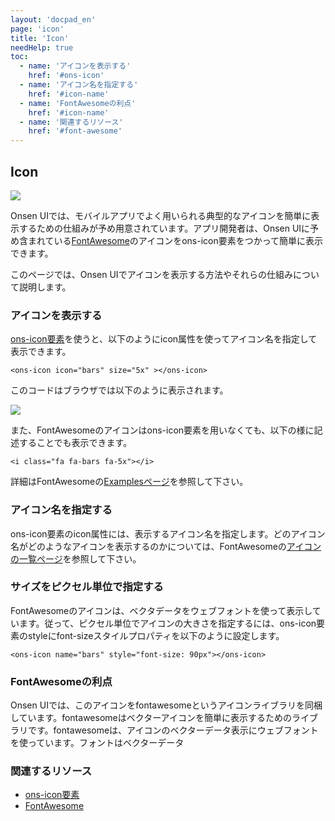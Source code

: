 ```yaml
---
layout: 'docpad_en'
page: 'icon'
title: 'Icon'
needHelp: true
toc:
  - name: 'アイコンを表示する'
    href: '#ons-icon'
  - name: 'アイコン名を指定する'
    href: '#icon-name'
  - name: 'FontAwesomeの利点'
    href: '#icon-name'
  - name: '関連するリソース'
    href: '#font-awesome'
---
```


## Icon

<img src="http://placehold.jp/24/cccccc/ffffff/600x200.png">

Onsen UIでは、モバイルアプリでよく用いられる典型的なアイコンを簡単に表示するための仕組みが予め用意されています。アプリ開発者は、Onsen UIに予め含まれている<a href="http://fortawesome.github.io/Font-Awesome/">FontAwesome</a>のアイコンをons-icon要素をつかって簡単に表示できます。

このページでは、Onsen UIでアイコンを表示する方法やそれらの仕組みについて説明します。

### アイコンを表示する

<a href="/guide/components.html#icon">ons-icon要素</a>を使うと、以下のようにicon属性を使ってアイコン名を指定して表示できます。

<pre><code class="js">&lt;ons-icon icon="bars" size="5x" &gt;&lt;/ons-icon&gt;</code></pre>

このコードはブラウザでは以下のように表示されます。

<img src="http://placehold.jp/24/cccccc/ffffff/100x100.png">

また、FontAwesomeのアイコンはons-icon要素を用いなくても、以下の様に記述することでも表示できます。

	<i class="fa fa-bars fa-5x"></i>

詳細はFontAwesomeの<a href="http://fortawesome.github.io/Font-Awesome/examples/" target="_blank">Examplesページ</a>を参照して下さい。 

### アイコン名を指定する

ons-icon要素のicon属性には、表示するアイコン名を指定します。どのアイコン名がどのようなアイコンを表示するのかについては、FontAwesomeの<a href="http://fortawesome.github.io/Font-Awesome/icons/" target="_blank">アイコンの一覧ページ</a>を参照して下さい。

### サイズをピクセル単位で指定する

FontAwesomeのアイコンは、ベクタデータをウェブフォントを使って表示しています。従って、ピクセル単位でアイコンの大きさを指定するには、ons-icon要素のstyleにfont-sizeスタイルプロパティを以下のように設定します。

	<ons-icon name="bars" style="font-size: 90px"></ons-icon>

### FontAwesomeの利点

Onsen UIでは、このアイコンをfontawesomeというアイコンライブラリを同梱しています。fontawesomeはベクターアイコンを簡単に表示するためのライブラリです。fontawesomeは、アイコンのベクターデータ表示にウェブフォントを使っています。フォントはベクターデータ

### 関連するリソース

 * <a href="/guide/components.html#icon">ons-icon要素</a>
 * <a href="http://fortawesome.github.io/Font-Awesome/">FontAwesome</a>

